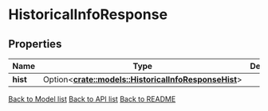 # HistoricalInfoResponse

## Properties

Name | Type | Description | Notes
------------ | ------------- | ------------- | -------------
**hist** | Option<[**crate::models::HistoricalInfoResponseHist**](HistoricalInfo_response_hist.md)> |  | [optional]

[Back to Model list](../README.md#documentation-for-models) [Back to API list](../README.md#documentation-for-api-endpoints) [Back to README](../README.md)


